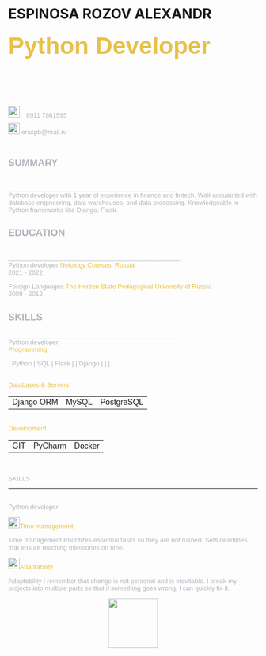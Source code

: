 
# ESPINOSA ROZOV ALEXANDR


 <h4><font size="10" color="e8c149" face="Arial">Python Developer</h4><br>

 <image src="/telephone2.png" width = "23">
 <font size="2" color="b2b5bc" face="Arial">8911 7861595<br>

 <image src="/images/email.png" width = "23">
 <font size="2" color="b2b5bc" face="Arial">eraspb@mail.ru<br>

<br>

<h2>SUMMARY</h2> <br>
________________________________________________
 <br>Python developer with 1 year of experience in finance and fintech.
Well-acquainted with database engineering, data warehouses, and data processing.
Knowledgeable in Python frameworks like Django, Flask.  <br>

<h2>EDUCATION</h2> <br>
________________________________________________  <br>
Python developer
<font size="2" color="e8c149" face="Arial">Netology Courses. Russia</font></h3><br>
2021 - 2022


Foreign Languages
<font size="2" color="e8c149" face="Arial">The Herzen State Pedagogical University of Russia</font></h3><br>
2008 - 2012  <br>


<h2>SKILLS</h2>
________________________________________________<br>
Python developer
<br><font size="2" color="e8c149" face="Arial">Programming</font><br>

 
| Python     |    SQL     | Flask |
| Django     |  |    |

<br><font size="2" color="e8c149" face="Arial">Databases & Servers</font><br>

|            |       |       |
|------------|:-----:|------:|
| Django ORM | MySQL | PostgreSQL |

<br><font size="2" color="e8c149" face="Arial">Development</font><br>

|            |         |        |
|------------|:-------:|-------:|
| GIT        | PyCharm | Docker |

<br>

SKILLS<br>
________________________________________________
<br>Python developer<br>

<image src="/images/clock2.png" width = "23"><font size="2" color="e8c149" face="Arial">Time management</font><br>

Time management
Prioritizes essential tasks so they are not rushed. Sets deadlines that ensure reaching milestones on time.
<br>

<image src="/images/rings.png" width = "23"><font size="2" color="e8c149" face="Arial">Adaptability</font><br>

Adaptability
I remember that change is not personal and is inevitable. I break my projects into multiple parts so that if something goes wrong, I can quickly fix it.





<div id="header" align="center">
    <img src="https://media.giphy.com/media/M9gbBd9nbDrOTu1Mqx/giphy.gif" width="100"/>
</div>



